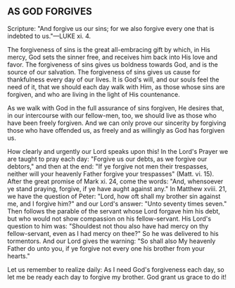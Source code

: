 ## AS GOD FORGIVES ##

Scripture: "And forgive us our sins; for we also forgive every one that is indebted to us."—LUKE xi. 4.



The forgiveness of sins is the great all-embracing gift by which, in His mercy, God sets the sinner free, and receives him back into His love and favor. The forgiveness of sins gives us boldness towards God, and is the source of our salvation. The forgiveness of sins gives us cause for thankfulness every day of our lives. It is God's will, and our souls feel the need of it, that we should each day walk with Him, as those whose sins are forgiven, and who are living in the light of His countenance.



As we walk with God in the full assurance of sins forgiven, He desires that, in our intercourse with our fellow-men, too, we should live as those who have been freely forgiven. And we can only prove our sincerity by forgiving those who have offended us, as freely and as willingly as God has forgiven us.



How clearly and urgently our Lord speaks upon this! In the Lord's Prayer we are taught to pray each day: "Forgive us our debts, as we forgive our debtors," and then at the end: "If ye forgive not men their trespasses, neither will your heavenly Father forgive your trespasses" (Matt. vi. 15). After the great promise of Mark xi. 24, come the words: "And, whensoever ye stand praying, forgive, if ye have aught against any." In Matthew xviii. 21, we have the question of Peter: "Lord, how oft shall my brother sin against me, and I forgive him?" and our Lord's answer: "Unto seventy times seven." Then follows the parable of the servant whose Lord forgave him his debt, but who would not show compassion on his fellow-servant. His Lord's question to him was: "Shouldest not thou also have had mercy on thy fellow-servant, even as I had mercy on thee?" So he was delivered to his tormentors. And our Lord gives the warning: "So shall also My heavenly Father do unto you, if ye forgive not every one his brother from your hearts."



Let us remember to realize daily: As I need God's forgiveness each day, so let me be ready each day to forgive my brother. God grant us grace to do it!

